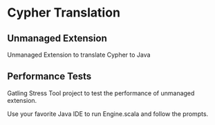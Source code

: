 Cypher Translation
==================


Unmanaged Extension
-------------------

Unmanaged Extension to translate Cypher to Java




Performance Tests
-------------------

Gatling Stress Tool project to test the performance of unmanaged extension.

Use your favorite Java IDE to run Engine.scala and follow the prompts.